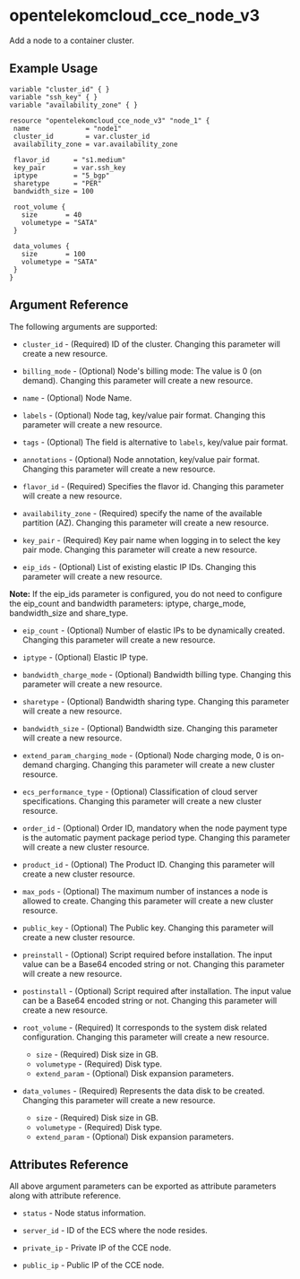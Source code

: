 # opentelekomcloud_cce_node_v3
Add a node to a container cluster. 

## Example Usage

 ```hcl
variable "cluster_id" { }
variable "ssh_key" { }
variable "availability_zone" { }

resource "opentelekomcloud_cce_node_v3" "node_1" {
  name              = "node1"
  cluster_id        = var.cluster_id
  availability_zone = var.availability_zone

  flavor_id      = "s1.medium"
  key_pair       = var.ssh_key
  iptype         = "5_bgp"
  sharetype      = "PER"
  bandwidth_size = 100

  root_volume {
    size       = 40
    volumetype = "SATA"
  }

  data_volumes {
    size       = 100
    volumetype = "SATA"
  }
}
 ```    

## Argument Reference
The following arguments are supported:

* `cluster_id` - (Required) ID of the cluster. Changing this parameter will create a new resource.

* `billing_mode` - (Optional) Node's billing mode: The value is 0 (on demand). Changing this parameter will create a new resource.

* `name` - (Optional) Node Name.

* `labels` - (Optional) Node tag, key/value pair format. Changing this parameter will create a new resource.

* `tags` - (Optional) The field is alternative to `labels`, key/value pair format.

* `annotations` - (Optional) Node annotation, key/value pair format. Changing this parameter will create a new resource.
    
* `flavor_id` - (Required) Specifies the flavor id. Changing this parameter will create a new resource.
    
* `availability_zone` - (Required) specify the name of the available partition (AZ). Changing this parameter will create a new resource.

* `key_pair` - (Required) Key pair name when logging in to select the key pair mode. Changing this parameter will create a new resource.

* `eip_ids` - (Optional) List of existing elastic IP IDs. Changing this parameter will create a new resource.

**Note:**
If the eip_ids parameter is configured, you do not need to configure the eip_count and bandwidth parameters:
iptype, charge_mode, bandwidth_size and share_type.

* `eip_count` - (Optional) Number of elastic IPs to be dynamically created. Changing this parameter will create a new resource.

* `iptype` - (Optional) Elastic IP type.

* `bandwidth_charge_mode` - (Optional) Bandwidth billing type. Changing this parameter will create a new resource.

* `sharetype` - (Optional) Bandwidth sharing type. Changing this parameter will create a new resource.

* `bandwidth_size` - (Optional) Bandwidth size. Changing this parameter will create a new resource.

* `extend_param_charging_mode` - (Optional) Node charging mode, 0 is on-demand charging. Changing this parameter will create a new cluster resource.

* `ecs_performance_type` - (Optional) Classification of cloud server specifications. Changing this parameter will create a new cluster resource.

* `order_id` - (Optional) Order ID, mandatory when the node payment type is the automatic payment package period type.
    Changing this parameter will create a new cluster resource.

* `product_id` - (Optional) The Product ID. Changing this parameter will create a new cluster resource.

* `max_pods` - (Optional) The maximum number of instances a node is allowed to create. Changing this parameter will create a new cluster resource.

* `public_key` - (Optional) The Public key. Changing this parameter will create a new cluster resource.

* `preinstall` - (Optional) Script required before installation. The input value can be a Base64 encoded string or not.
    Changing this parameter will create a new resource.

* `postinstall` - (Optional) Script required after installation. The input value can be a Base64 encoded string or not.
   Changing this parameter will create a new resource.

* `root_volume` - (Required) It corresponds to the system disk related configuration. Changing this parameter will create a new resource.

	* `size` - (Required) Disk size in GB.
	* `volumetype` - (Required) Disk type.
	* `extend_param` - (Optional) Disk expansion parameters.

* `data_volumes` - (Required) Represents the data disk to be created. Changing this parameter will create a new resource.

	* `size` - (Required) Disk size in GB.
	* `volumetype` - (Required) Disk type.
	* `extend_param` - (Optional) Disk expansion parameters.

## Attributes Reference

All above argument parameters can be exported as attribute parameters along with attribute reference.

 * `status` - Node status information.

 * `server_id` - ID of the ECS where the node resides.

 * `private_ip` - Private IP of the CCE node.

 * `public_ip` - Public IP of the CCE node.
